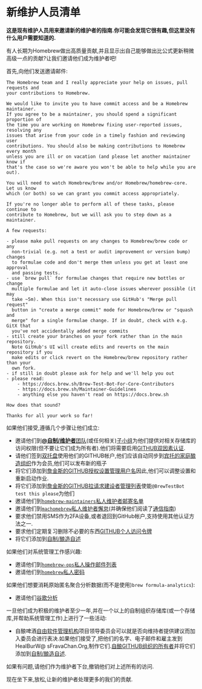 
# 新维护人员清单

**这是现有维护人员用来邀请新的维护者的指南.你可能会发现它很有趣,但这里没有什么用户需要知道的.**

有人长期为Homebrew做出高质量贡献,并且显示出自己能够做出比公式更新稍微高级一点的贡献?让我们邀请他们成为维护者吧!

首先,向他们发送邀请邮件:

```
The Homebrew team and I really appreciate your help on issues, pull requests and
your contributions to Homebrew.

We would like to invite you to have commit access and be a Homebrew maintainer.
If you agree to be a maintainer, you should spend a significant proportion of
the time you are working on Homebrew fixing user-reported issues, resolving any
issues that arise from your code in a timely fashion and reviewing user
contributions. You should also be making contributions to Homebrew every month
unless you are ill or on vacation (and please let another maintainer know if
that's the case so we're aware you won't be able to help while you are out).

You will need to watch Homebrew/brew and/or Homebrew/homebrew-core. Let us know
which (or both) so we can grant you commit access appropriately.

If you're no longer able to perform all of these tasks, please continue to
contribute to Homebrew, but we will ask you to step down as a maintainer.

A few requests:

- please make pull requests on any changes to Homebrew/brew code or any
  non-trivial (e.g. not a test or audit improvement or version bump) changes
  to formulae code and don't merge them unless you get at least one approval
  and passing tests.
- use `brew pull` for formulae changes that require new bottles or change
  multiple formulae and let it auto-close issues wherever possible (it may
  take ~5m). When this isn't necessary use GitHub's "Merge pull request"
  button in "create a merge commit" mode for Homebrew/brew or "squash and
  merge" for a single formulae change. If in doubt, check with e.g. GitX that
  you've not accidentally added merge commits
- still create your branches on your fork rather than in the main repository.
  Note GitHub's UI will create edits and reverts on the main repository if you
  make edits or click revert on the Homebrew/brew repository rather than your
  own fork.
- if still in doubt please ask for help and we'll help you out
- please read:
    - https://docs.brew.sh/Brew-Test-Bot-For-Core-Contributors
    - https://docs.brew.sh/Maintainer-Guidelines
    - anything else you haven't read on https://docs.brew.sh

How does that sound?

Thanks for all your work so far!
```

如果他们接受,遵循几个步骤让他们成立:

-   邀请他们到[**@自制/维护者**团队](https://github.com/orgs/Homebrew/teams/maintainers)(或任何相关)[子小组](https://github.com/orgs/Homebrew/teams/maintainers/teams)为他们提供对相关存储库的访问权限(但不要让它们成为所有者).他们将需要启用[GITHUB双因素认证](https://help.github.com/articles/about-two-factor-authentication/).
-   请他们签到[双托盘](https://bintray.com)使用他们的GITHUB帐户,他们应该自动同步到[宾托的家庭酿造组织](https://bintray.com/homebrew/organization/edit/members)作为会员,他们可以发布新的瓶子
-   将它们添加到[詹金斯的GITHUB授权设置管理用户名](https://jenkins.brew.sh/configureSecurity/)因此,他们可以调整设置和重新启动作业.
-   将它们添加到[詹金斯的GITHUB拉请求建设者管理列表](https://jenkins.brew.sh/configure)使能`@BrewTestBot test this please`为他们
-   邀请他们到[`homebrew-maintainers`私人维护者邮寄名单](https://lists.sfconservancy.org/mailman/admin/homebrew-maintainers/members/add)
-   邀请他们到[`machomebrew`私人维护者懈怠](https://machomebrew.slack.com/admin/invites)(并确保他们阅读了[通信指南](Maintainer-Guidelines.md#communication))
-   要求他们禁用SMS作为2FA设备,或者退回到GitHub帐户,支持使用其他认证方法之一.
-   要求他们定期复习删除不必要的东西[GITHUB个人访问令牌](https://github.com/settings/tokens)
-   将它们添加到[自制/酿造自述](https://github.com/Homebrew/brew/edit/master/README.md)

如果他们对系统管理工作感兴趣:

-   邀请他们到[`homebrew-ops`私人操作邮件列表](https://lists.sfconservancy.org/mailman/admin/homebrew-ops/members/add)
-   邀请他们到[`homebrew`私人密码](https://homebrew.1password.com/people)

如果他们想要消耗原始匿名聚合分析数据(而不是使用)`brew formula-analytics`):

-   邀请他们[谷歌分析](https://analytics.google.com/analytics/web/?authuser=1#management/Settings/a76679469w115400090p120682403/%3Fm.page%3DAccountUsers/)

一旦他们成为积极的维护者至少一年,并在一个以上的自制组织存储库(或一个存储库,并帮助系统管理工作)上进行了一些活动:

-   自酿啤酒[自由软件管理机构](https://sfconservancy.org)项目领导委员会可以就是否向维持者提供建议而加入委员会进行表决.如果他们接受了,把他们的名字、电子邮件和雇主发到HealBurW@ sFravaChan.Org,制作它们.[自酿GITHUB组织的所有者](https://github.com/orgs/Homebrew/people)并将它们添加到[自制/酿造自述](https://github.com/Homebrew/brew/edit/master/README.md).

如果有问题,请他们作为维护者下台,撤销他们对上述所有的访问.

现在坐下来,放松,让新的维护者处理更多的我们的贡献.
